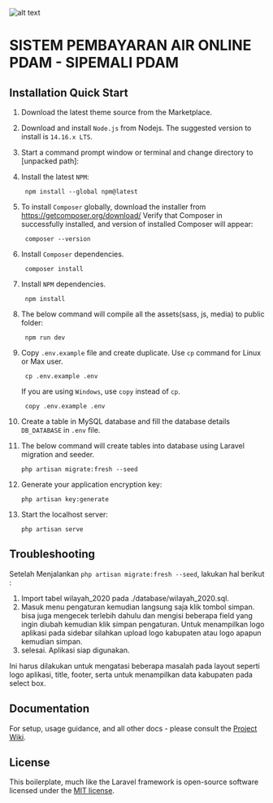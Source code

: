 ![alt text](https://banners.beyondco.de/SIPEMALI.png?theme=dark&packageManager=composer+require&packageName=hanzo-asashi%2Fsipemali&pattern=bubbles&style=style_2&description=Sistem+Pembayaran+Air+Online+PDAM&md=1&showWatermark=1&fontSize=100px&images=cash)
# SISTEM PEMBAYARAN AIR ONLINE PDAM - SIPEMALI PDAM

## Installation Quick Start

1. Download the latest theme source from the Marketplace.


2. Download and install `Node.js` from Nodejs. The suggested version to install is `14.16.x LTS`.


3. Start a command prompt window or terminal and change directory to [unpacked path]:


4. Install the latest `NPM`:
   
        npm install --global npm@latest


5. To install `Composer` globally, download the installer from https://getcomposer.org/download/ Verify that Composer in successfully installed, and version of installed Composer will appear:
   
        composer --version


6. Install `Composer` dependencies.
   
        composer install


7. Install `NPM` dependencies.
   
        npm install


8. The below command will compile all the assets(sass, js, media) to public folder:
   
        npm run dev


9. Copy `.env.example` file and create duplicate. Use `cp` command for Linux or Max user.

        cp .env.example .env

    If you are using `Windows`, use `copy` instead of `cp`.
   
        copy .env.example .env
   

10. Create a table in MySQL database and fill the database details `DB_DATABASE` in `.env` file.


12. The below command will create tables into database using Laravel migration and seeder.

        php artisan migrate:fresh --seed


13. Generate your application encryption key:

        php artisan key:generate


14. Start the localhost server:
    
        php artisan serve

## Troubleshooting
Setelah Menjalankan `php artisan migrate:fresh --seed`, lakukan hal berikut :
1. Import tabel wilayah_2020 pada ./database/wilayah_2020.sql.
2. Masuk menu pengaturan kemudian langsung saja klik tombol simpan. bisa juga mengecek terlebih dahulu dan mengisi beberapa field yang ingin diubah kemudian klik simpan 
   pengaturan. Untuk menampilkan logo aplikasi pada sidebar silahkan upload logo kabupaten atau logo apapun kemudian simpan.
3. selesai. Aplikasi siap digunakan.

Ini harus dilakukan untuk mengatasi beberapa masalah pada layout seperti logo aplikasi, title, footer, serta untuk menampilkan data kabupaten pada select box.


## Documentation
For setup, usage guidance, and all other docs - please consult the [Project Wiki](https://github.com/hanzo-asashi/pajak-online/wiki).

## License

This boilerplate, much like the Laravel framework is open-source software licensed under the [MIT license](https://opensource.org/licenses/MIT).
